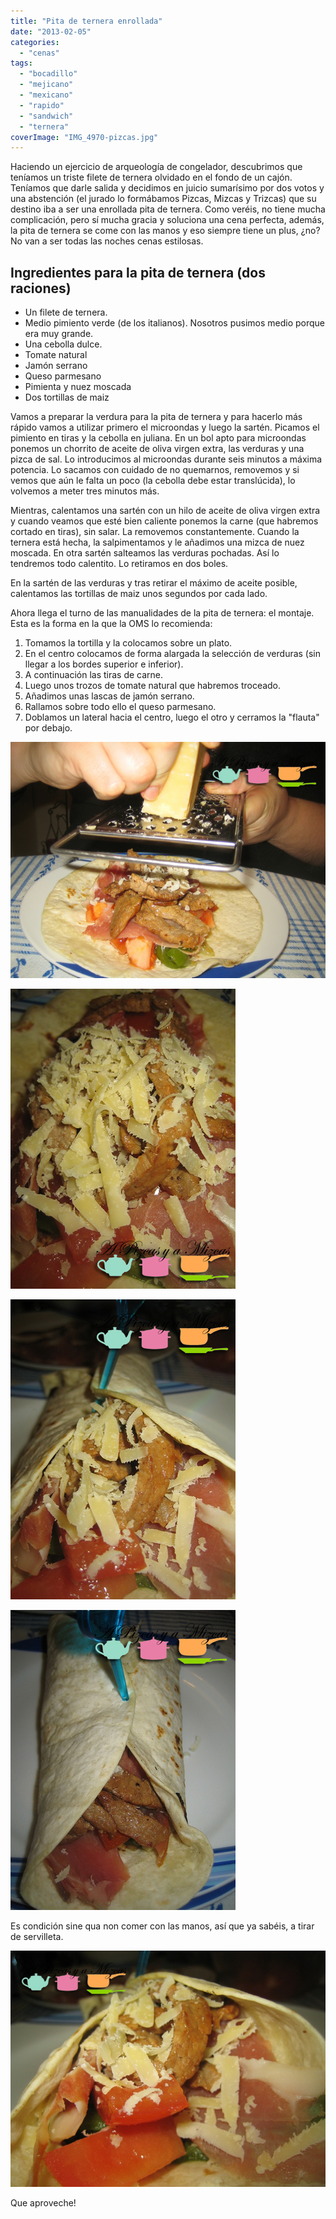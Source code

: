 ```yaml
---
title: "Pita de ternera enrollada"
date: "2013-02-05"
categories:
  - "cenas"
tags:
  - "bocadillo"
  - "mejicano"
  - "mexicano"
  - "rapido"
  - "sandwich"
  - "ternera"
coverImage: "IMG_4970-pizcas.jpg"
---
```


Haciendo un ejercicio de arqueología de congelador, descubrimos que teníamos un triste filete de ternera olvidado en el fondo de un cajón. Teníamos que darle salida y decidimos en juicio sumarísimo por dos votos y una abstención (el jurado lo formábamos Pizcas, Mizcas y Trizcas) que su destino iba a ser una enrollada pita de ternera. Como veréis, no tiene mucha complicación, pero sí mucha gracia y soluciona una cena perfecta, además, la pita de ternera se come con las manos y eso siempre tiene un plus, ¿no? No van a ser todas las noches cenas estilosas.

## Ingredientes para la pita de ternera (dos raciones)

- Un filete de ternera.
- Medio pimiento verde (de los italianos). Nosotros pusimos medio porque era muy grande.
- Una cebolla dulce.
- Tomate natural
- Jamón serrano
- Queso parmesano
- Pimienta y nuez moscada
- Dos tortillas de maiz

Vamos a preparar la verdura para la pita de ternera y para hacerlo más rápido vamos a utilizar primero el microondas y luego la sartén. Picamos el pimiento en tiras y la cebolla en juliana. En un bol apto para microondas ponemos un chorrito de aceite de oliva virgen extra, las verduras y una pizca de sal. Lo introducimos al microondas durante seis minutos a máxima potencia. Lo sacamos con cuidado de no quemarnos, removemos y si vemos que aún le falta un poco (la cebolla debe estar translúcida), lo volvemos a meter tres minutos más.

Mientras, calentamos una sartén con un hilo de aceite de oliva virgen extra y cuando veamos que esté bien caliente ponemos la carne (que habremos cortado en tiras), sin salar. La removemos constantemente. Cuando la ternera está hecha, la salpimentamos y le añadimos una mizca de nuez moscada. En otra sartén salteamos las verduras pochadas. Así lo tendremos todo calentito. Lo retiramos en dos boles.

En la sartén de las verduras y tras retirar el máximo de aceite posible, calentamos las tortillas de maiz unos segundos por cada lado.

Ahora llega el turno de las manualidades de la pita de ternera: el montaje. Esta es la forma en la que la OMS lo recomienda:

1. Tomamos la tortilla y la colocamos sobre un plato.
2. En el centro colocamos de forma alargada la selección de verduras (sin llegar a los bordes superior e inferior).
3. A continuación las tiras de carne.
4. Luego unos trozos de tomate natural que habremos troceado.
5. Añadimos unas lascas de jamón serrano.
6. Rallamos sobre todo ello el queso parmesano.
7. Doblamos un lateral hacia el centro, luego el otro y cerramos la "flauta" por debajo.

![pita de ternera](images/IMG_4976-pizcas.jpg "pita de ternera (pizcas)")

![pita de ternera](images/IMG_4967-pizcas.jpg "pita de ternera(pizcas)")

![pita de ternera](images/IMG_4969-pizcas.jpg "pita de ternera (pizcas)")

![pita de ternera](images/IMG_4968-pizcas.jpg "pita de ternera (pizcas)")

Es condición sine qua non comer con las manos, así que ya sabéis, a tirar de servilleta.

![pita de ternera](images/IMG_4970-pizcas.jpg "pita de ternera (pizcas)")

Que aproveche!
